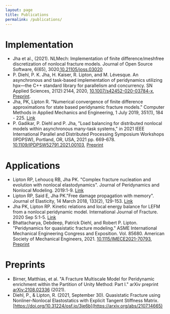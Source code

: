 ```yaml
---
layout: page
title: Publications
permalink: /publications/
---
```


# Implementation

* Jha et al., (2021). NLMech: Implementation of finite difference/meshfree discretization of nonlocal fracture models. Journal of Open Source Software, 6(65), 3020,[10.21105/joss.03020](https://doi.org/10.21105/joss.03020)
* P. Diehl, P. K. Jha, H. Kaiser, R. Lipton, and M. Lévesque. An asynchronous and task-based implementation of peridynamics utilizing hpx—the C++ standard library for parallelism and concurrency. SN Applied Sciences, 2(12):2144, 2020, [10.1007/s42452-020-03784-x](https://doi.org/10.1007/s42452-020-03784-x), [Preprint](https://arxiv.org/abs/1806.06917). 
* Jha, PK, Lipton R. "Numerical convergence of finite difference approximations for state based peridynamic fracture models."  Computer Methods in Applied Mechanics and Engineering, 1 July 2019, 351(1), 184 - 225. [Link](https://doi.org/10.1016/j.cma.2019.03.024)
* P. Gadikar, P. Diehl and P. Jha,  "Load balancing for distributed nonlocal models within asynchronous many-task systems," in 2021 IEEE International Parallel and Distributed Processing Symposium Workshops (IPDPSW), Portland, OR, USA, 2021 pp. 669-678. [10.1109/IPDPSW52791.2021.00103](https://doi.org/10.1109/IPDPSW52791.2021.00103), [Preprint](https://arxiv.org/abs/2102.03819)

# Applications

* Lipton RP, Lehoucq RB, Jha PK. "Complex fracture nucleation and evolution with nonlocal elastodynamics". Journal of Peridynamics and Nonlocal Modeling. 2019:1-9. [Link](https://doi.org/10.1007/s42102-019-00010-0)
* Lipton RP, Said E, Jha PK."Free damage propagation with memory". Journal of Elasticity, 14 March 2018, 133(2), 129-153. [Link](https://doi.org/10.1007/s10659-018-9672-7)
* Jha PK, Lipton RP. Kinetic relations and local energy balance for LEFM from a nonlocal peridynamic model. International Journal of Fracture. 2020 Sep 5:1-5. [Link](https://link.springer.com/article/10.1007/s10704-020-00480-0)
* Bhattacharya, Debdeep, Patrick Diehl, and Robert P. Lipton. "Peridynamics for quasistatic fracture modeling." ASME International Mechanical Engineering Congress and Exposition. Vol. 85680. American Society of Mechanical Engineers, 2021. [10.1115/IMECE2021-70793](https://doi.org/10.1115/IMECE2021-70793), [Preprint](https://arxiv.org/abs/2107.14665)

# Preprints

* Birner, Matthias, et al. "A Fracture Multiscale Model for Peridynamic enrichment within the Partition of Unity Method: Part I." arXiv preprint [arXiv:2108.02336](https://arxiv.org/abs/2108.02336) (2021).
* Diehl, P., & Lipton, R. (2021, September 30). Quasistatic Fracture using Nonliner-Nonlocal Elastostatics with Explicit Tangent Stiffness Matrix. [https://doi.org/10.31224/osf.io/3je6b](https://arxiv.org/abs/2107.14665)

